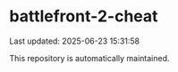 # battlefront-2-cheat

Last updated: 2025-06-23 15:31:58

This repository is automatically maintained.
